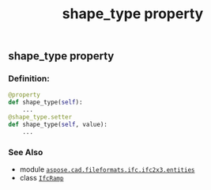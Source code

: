 ﻿---
title: shape_type property
second_title: Aspose.CAD for Python via .NET API References
description: 
type: docs
weight: 130
url: /python-net/aspose.cad.fileformats.ifc.ifc2x3.entities/ifcramp/shape_type/
is_root: false
---

## shape_type property

### Definition:
```python
@property
def shape_type(self):
    ...
@shape_type.setter
def shape_type(self, value):
    ...
```

### See Also
* module [`aspose.cad.fileformats.ifc.ifc2x3.entities`](../../)
* class [`IfcRamp`](/cad/python-net/aspose.cad.fileformats.ifc.ifc2x3.entities/ifcramp)
